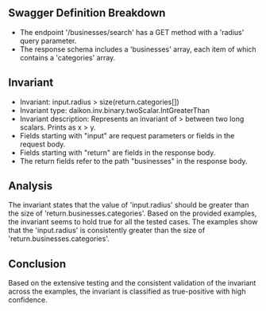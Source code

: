 ## Swagger Definition Breakdown
- The endpoint '/businesses/search' has a GET method with a 'radius' query parameter.
- The response schema includes a 'businesses' array, each item of which contains a 'categories' array.

## Invariant
- Invariant: input.radius > size(return.categories[])
- Invariant type: daikon.inv.binary.twoScalar.IntGreaterThan
- Invariant description: Represents an invariant of > between two long scalars. Prints as x > y.
- Fields starting with "input" are request parameters or fields in the request body.
- Fields starting with "return" are fields in the response body.
- The return fields refer to the path "businesses" in the response body.

## Analysis
The invariant states that the value of 'input.radius' should be greater than the size of 'return.businesses.categories'.
Based on the provided examples, the invariant seems to hold true for all the tested cases. The examples show that the 'input.radius' is consistently greater than the size of 'return.businesses.categories'.

## Conclusion
Based on the extensive testing and the consistent validation of the invariant across the examples, the invariant is classified as true-positive with high confidence.
